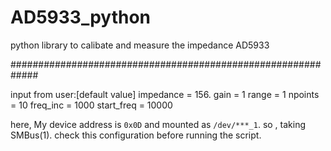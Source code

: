 # AD5933_python
python library to calibate and measure the impedance AD5933

#############################################################

input from user:[default value]
impedance = 156.
gain = 1
range = 1
npoints = 10
freq_inc = 1000
start_freq = 10000

here, My device address is `0x0D` and mounted as `/dev/***_1`. so , taking SMBus(1). 
check this configuration before running the script.
